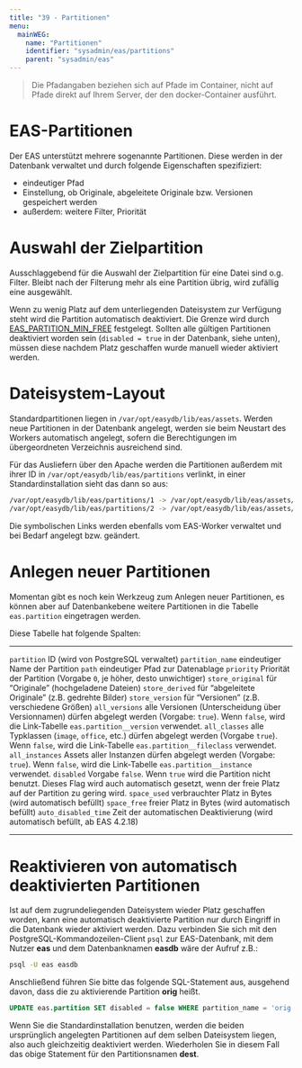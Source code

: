 ```yaml
---
title: "39 - Partitionen"
menu:
  mainWEG:
    name: "Partitionen"
    identifier: "sysadmin/eas/partitions"
    parent: "sysadmin/eas"
---
```

> Die Pfadangaben beziehen sich auf Pfade im Container, nicht auf Pfade direkt auf Ihrem Server, der den docker-Container ausführt.

EAS-Partitionen
===============

Der EAS unterstützt mehrere sogenannte Partitionen. Diese werden in der
Datenbank verwaltet und durch folgende Eigenschaften spezifiziert:

-   eindeutiger Pfad
-   Einstellung, ob Originale, abgeleitete Originale bzw. Versionen
    gespeichert werden
-   außerdem: weitere Filter, Priorität

Auswahl der Zielpartition
=========================

Ausschlaggebend für die Auswahl der Zielpartition für eine Datei sind
o.g. Filter. Bleibt nach der Filterung mehr als eine Partition übrig,
wird zufällig eine ausgewählt.

Wenn zu wenig Platz auf dem unterliegenden Dateisystem zur Verfügung
steht wird die Partition automatisch deaktiviert. Die Grenze wird durch
[EAS\_PARTITION\_MIN\_FREE](../conf) festgelegt. Sollten alle
gültigen Partitionen deaktiviert worden sein (`disabled = true` in der
Datenbank, siehe unten), müssen diese nachdem Platz geschaffen wurde
manuell wieder aktiviert werden.

Dateisystem-Layout
==================

Standardpartitionen liegen in `/var/opt/easydb/lib/eas/assets`. Werden
neue Partitionen in der Datenbank angelegt, werden sie beim Neustart des
Workers automatisch angelegt, sofern die Berechtigungen im
übergeordneten Verzeichnis ausreichend sind.

Für das Ausliefern über den Apache werden die Partitionen außerdem mit
ihrer ID in `/var/opt/easydb/lib/eas/partitions` verlinkt, in einer
Standardinstallation sieht das dann so aus:

```bash
/var/opt/easydb/lib/eas/partitions/1 -> /var/opt/easydb/lib/eas/assets/orig
/var/opt/easydb/lib/eas/partitions/2 -> /var/opt/easydb/lib/eas/assets/dest
```

Die symbolischen Links werden ebenfalls vom EAS-Worker verwaltet und bei
Bedarf angelegt bzw. geändert.

Anlegen neuer Partitionen
=========================

Momentan gibt es noch kein Werkzeug zum Anlegen neuer Partitionen, es
können aber auf Datenbankebene weitere Partitionen in die Tabelle
`eas.partition` eingetragen werden.

Diese Tabelle hat folgende Spalten:

---------------------- ---------------------------------------------------------------------------------------------------------------------------------------------------------------------
  `partition`            ID (wird von PostgreSQL verwaltet)
  `partition_name`       eindeutiger Name der Partition
  `path`                 eindeutiger Pfad zur Datenablage
  `priority`             Priorität der Partition (Vorgabe `0`, je höher, desto unwichtiger)
  `store_original`       für “Originale” (hochgeladene Dateien)
  `store_derived`        für “abgeleitete Originale” (z.B. gedrehte Bilder)
  `store_version`        für “Versionen” (z.B. verschiedene Größen)
  `all_versions`         alle Versionen (Unterscheidung über Versionnamen) dürfen abgelegt werden (Vorgabe: `true`). Wenn `false`, wird die Link-Tabelle `eas.partition__version` verwendet.
  `all_classes`          alle Typklassen (`image`, `office`, etc.) dürfen abgelegt werden (Vorgabe `true`). Wenn `false`, wird die Link-Tabelle `eas.partition__fileclass` verwendet.
  `all_instances`        Assets aller Instanzen dürfen abgelegt werden (Vorgabe: `true`). Wenn `false`, wird die Link-Tabelle `eas.partition__instance` verwendet.
  `disabled`             Vorgabe `false`. Wenn `true` wird die Partition nicht benutzt. Dieses Flag wird auch automatisch gesetzt, wenn der freie Platz auf der Partition zu gering wird.
  `space_used`           verbrauchter Platz in Bytes (wird automatisch befüllt)
  `space_free`           freier Platz in Bytes (wird automatisch befüllt)
  `auto_disabled_time`   Zeit der automatischen Deaktivierung (wird automatisch befüllt, ab EAS 4.2.18)
---------------------- ---------------------------------------------------------------------------------------------------------------------------------------------------------------------

Reaktivieren von automatisch deaktivierten Partitionen
======================================================

Ist auf dem zugrundeliegenden Dateisystem wieder Platz geschaffen
worden, kann eine automatisch deaktivierte Partition nur durch Eingriff
in die Datenbank wieder aktiviert werden. Dazu verbinden Sie sich mit
den PostgreSQL-Kommandozeilen-Client `psql` zur
EAS-Datenbank, mit dem Nutzer **eas** und dem Datenbanknamen **easdb**
wäre der Aufruf z.B.:

```bash
psql -U eas easdb
```

Anschließend führen Sie bitte das folgende SQL-Statement aus, ausgehend
davon, dass die zu aktivierende Partition **orig** heißt.

```sql
UPDATE eas.partition SET disabled = false WHERE partition_name = 'orig';
```

Wenn Sie die Standardinstallation benutzen, werden die beiden
ursprünglich angelegten Partitionen auf dem selben Dateisystem liegen,
also auch gleichzeitig deaktiviert werden. Wiederholen Sie in diesem
Fall das obige Statement für den Partitionsnamen **dest**.
